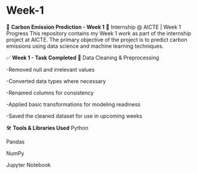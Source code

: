 # Week-1
🌱  **Carbon Emission Prediction - Week 1**
📅 Internship @ AICTE | Week 1 Progress
This repository contains my Week 1 work as part of the internship project at AICTE. The primary objective of the project is to predict carbon emissions using data science and machine learning techniques.

✅ **Week 1 - Task Completed**
🔹 Data Cleaning & Preprocessing

-Removed null and irrelevant values

-Converted data types where necessary

-Renamed columns for consistency

-Applied basic transformations for modeling readiness

-Saved the cleaned dataset for use in upcoming weeks

🛠️ **Tools & Libraries Used**
Python

Pandas

NumPy

Jupyter Notebook
